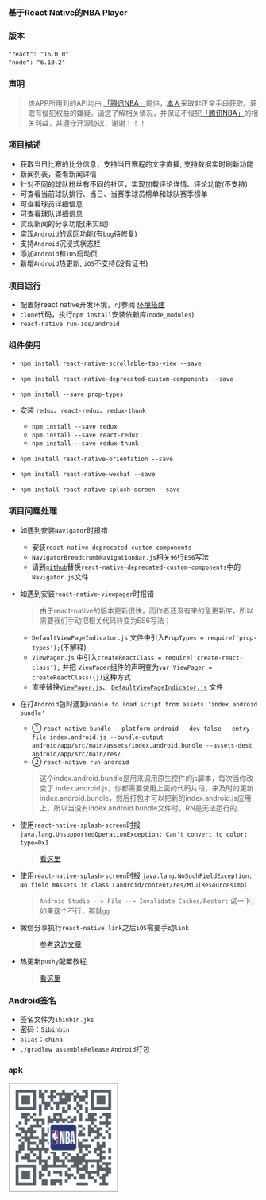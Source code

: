 ### 基于React Native的NBA Player

### 版本
`"react": "16.0.0"`  
`"node": "6.10.2"`

### 声明
> 该APP所用到的API均由 [「腾讯NBA」](http://sports.qq.com/nba/)提供，[本人](https://github.com/5ibinbin)采取非正常手段获取。获取有侵犯权益的嫌疑。请您了解相关情况，并保证不侵犯[「腾讯NBA」](http://sports.qq.com/nba/)的相关利益，并遵守开源协议，谢谢！！！

### 项目描述

- 获取当日比赛的比分信息，支持当日赛程的文字直播, 支持数据实时刷新功能
- 新闻列表，查看新闻详情
- 针对不同的球队粉丝有不同的社区，实现加载评论详情、评论功能(不支持)
- 可查看当前球队排行、当日、当赛季球员榜单和球队赛季榜单
- 可查看球员详细信息
- 可查看球队详细信息
- 实现新闻的分享功能(未实现)
- 实现`Android`的返回功能(有`bug`待修复)
- 支持`Android`沉浸式状态栏
- 添加`Android`和`iOS`启动页
- 新增`Android`热更新, `iOS`不支持(没有证书)

### 项目运行

- 配置好react native开发环境，可参阅 [环境搭建](http://reactnative.cn/docs/0.51/getting-started.html)
- `clone`代码，执行`npm install`安装依赖库(`node_modules`)
- `react-native run-ios/android`

### 组件使用
- `npm install react-native-scrollable-tab-view --save`
- `npm install react-native-deprecated-custom-components --save`
- `npm install --save prop-types`
- 安装 `redux`、`react-redux`、`redux-thunk  `
	- `npm install --save redux`
	- `npm install --save react-redux`
	- `npm install --save redux-thunk`
		
- `npm install react-native-orientation --save`
- `npm install react-native-wechat --save`
- `npm install react-native-splash-screen --save`

### 项目问题处理
- 如遇到安装`Navigator`时报错
	- 安装`react-native-deprecated-custom-components`
	- `NavigatorBreadcrumbNavigationBar.js`相关`96`行`ES6`写法
	- 请到[`github`](https://github.com/facebookarchive/react-native-custom-components/blob/master/src/Navigator.js)替换`react-native-deprecated-custom-components`中的`Navigator.js`文件
-  如遇到安装`react-native-viewpager`时报错
	
	> 由于react-native的版本更新很快，而作者还没有来的急更新库，所以需要我们手动把相关代码转变为ES6写法；
	- `DefaultViewPageIndicator.js` 文件中引入`PropTypes = require('prop-types');`(不解释)
	- `ViewPager.js` 中引入`createReactClass = require('create-react-class');` 并把 `ViewPager`组件的声明变为`var ViewPager = createReactClass({})`这种方式
	- 直接替换[`ViewPager.js`](https://github.com/5ibinbin/react-native-nba/blob/master/output/ViewPager.js)、 [`DefaultViewPageIndicator.js`](https://github.com/5ibinbin/react-native-nba/blob/master/output/DefaultViewPageIndicator.js) 文件
- 在打`Android`包时遇到`unable to load script from assets 'index.android bundle'`
	- ① `react-native bundle --platform android --dev false --entry-file index.android.js --bundle-output android/app/src/main/assets/index.android.bundle --assets-dest android/app/src/main/res/`
	- ② `react-native run-android`

	> 这个index.android.bundle是用来调用原生控件的js脚本，每次当你改变了 index.android.js，你都需要使用上面的代码片段，来及时的更新index.android.bundle，然后打包才可以把新的index.android.js应用上，所以当没有index.android.bundle文件时，RN是无法运行的.
- 使用`react-native-splash-screen`时报`java.lang.UnsupportedOperationException: Can't convert to color: type=0x1`
	> [看这里](https://github.com/crazycodeboy/react-native-splash-screen/issues/123)
- 使用`react-native-splash-screen`时报 `java.lang.NoSuchFieldException: No field mAssets in class Landroid/content/res/MiuiResourcesImpl`
	> `Android Studio --> File --> Invalidate Caches/Restart` 试一下，如果这个不行，那就`gg`

- 微信分享执行`react-native link`之后`iOS`需要手动`link`
	> [参考这边文章](https://www.jianshu.com/p/3f424cccb888)
- 热更新`pushy`配置教程
	> [看这里](https://github.com/reactnativecn/react-native-pushy/blob/master/docs/guide.md)

### Android签名

- 签名文件为`ibinbin.jks`
- 密码：`5ibinbin`
- `alias`：`china`
- `./gradlew assembleRelease` `Android`打包

### apk

![Android](https://github.com/5ibinbin/react-native-nba/blob/develop/icon/apk.png)
